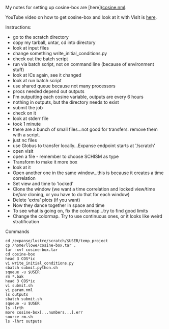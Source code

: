 My notes for setting up cosine-box are [here]([cosine.nml](https://github.com/oybcst/CGEM/blob/main/cosine.md).

YouTube video on how to get cosine-box and look at it with VisIt is [here](https://youtu.be/4LH2LzVSkD0).

Instructions:
- go to the scratch directory
- copy my tarball, untar, cd into directory
- look at input files
- change something write_initial_conditions.py
- check out the batch script
- run via batch script, not on command line (because of environment stuff)
- look at ICs again, see it changed
- look at run batch script
- use shared queue because not many processors
- procs needed depend out outputs
- I'm outputting each cosine variable, outputs are every 6 hours
- nothing in outputs, but the directory needs to exist
- submit the job
- check on it
- look at stderr file
- took 1 minute
- there are a bunch of small files...not good for transfers.  remove them with a script.
- just nc files
- use Globus to transfer locally...Expanse endpoint starts at '/scratch'
- open visit
- open a file - remember to choose SCHISM as type
- Transform to make it more box
- look at it
- Open another one in the same window...this is because it creates a time correlation
- Set view and time to 'locked'
- Clone the window (we want a time correlation and locked view/time *before* cloning, or you have to do that for each window)
- Delete 'extra' plots (if you want)
- Now they dance together in space and time
- To see what is going on, fix the colormap...try to find good limits
- Change the colormap.  Try to use continuous ones, or it looks like weird stratification

Commands
```
cd /expanse/lustre/scratch/$USER/temp_project
cp /home/llowe/cosine-box.tar .
tar -xvf cosine-box.tar
cd cosine-box
head 3 COS*ic
vi write_initial_conditions.py
sbatch submit.python.sh
squeue -u $USER
rm *.bak
head 3 COS*ic
vi submit.sh
vi param.nml
ls outputs
sbatch submit.sh
squeue -u $USER
ls -lrth
more cosine-box[...numbers...].err
source rm.sh
ls -lhrt outputs
```
